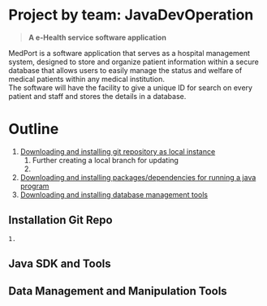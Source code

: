 # Project by team: JavaDevOperation
   > **A e-Health service software application**
<p>MedPort is a software application that serves as a hospital management system, designed to store and organize patient information within a secure database that allows users to easily manage the status and welfare of medical patients within any medical institution. <br>The software will have the facility to give a unique ID for search on every patient and staff and stores the details in a database.</p>


# Outline
1. [Downloading and installing git repository as local instance](##-Installation-Setup)
    1. Further creating a local branch for updating
    2. 
2. [Downloading and installing packages/dependencies for running a java program](##-Java-SDK-and-Tools)
3. [Downloading and installing database management tools](#-data-management-and-manipulation-tools)



## Installation Git Repo
    1. 


## Java SDK and Tools

## Data Management and Manipulation Tools